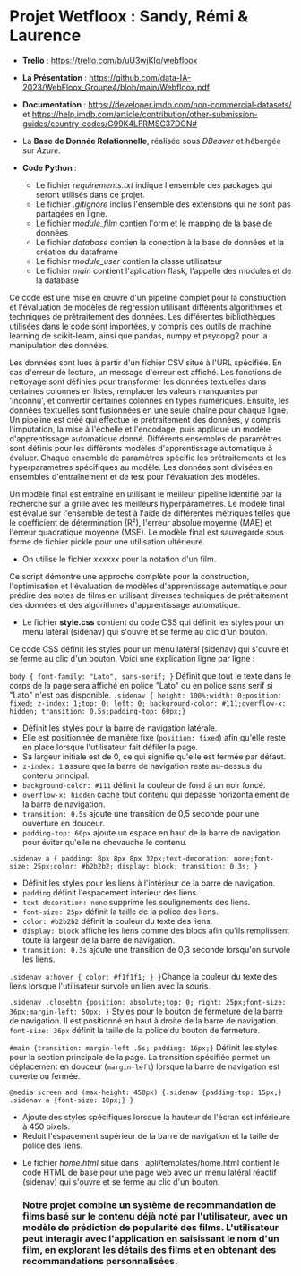 # Projet Wetfloox : Sandy, Rémi & Laurence


* **Trello** :
  https://trello.com/b/uU3wjKIq/webfloox
  

* **La Présentation** : https://github.com/data-IA-2023/WebFloox_Groupe4/blob/main/Webfloox.pdf

* **Documentation** : https://developer.imdb.com/non-commercial-datasets/   et   https://help.imdb.com/article/contribution/other-submission-guides/country-codes/G99K4LFRMSC37DCN# 

* La **Base de Donnée Relationnelle**, réalisée sous _DBeaver_ et hébergée sur _Azure_. 
  
* **Code Python** :
  * Le fichier *requirements.txt* indique l'ensemble des packages qui seront utilisés dans ce projet.
  * Le fichier *.gitignore* inclus l'ensemble des extensions qui ne sont pas partagées en ligne.
  * Le fichier *module_film* contien l'orm et le mapping de la base de données
  * Le fichier *database* contien la conection à la base de données et la création du dataframe
  * Le fichier *module_user* contien la classe utilisateur
  * Le fichier *main* contient l'aplication flask, l'appelle des modules et de la database
  
 
Ce code est une mise en œuvre d'un pipeline complet pour la construction et l'évaluation de modèles de régression utilisant différents algorithmes et techniques de prétraitement des données. Les différentes bibliothèques utilisées dans le code sont importées, y compris des outils de machine learning de scikit-learn, ainsi que pandas, numpy et psycopg2 pour la manipulation des données.

Les données sont lues à partir d'un fichier CSV situé à l'URL spécifiée. En cas d'erreur de lecture, un message d'erreur est affiché. Les fonctions de nettoyage sont définies pour transformer les données textuelles dans certaines colonnes en listes, remplacer les valeurs manquantes par 'inconnu', et convertir certaines colonnes en types numériques. Ensuite, les données textuelles sont fusionnées en une seule chaîne pour chaque ligne. Un pipeline est créé  qui effectue le prétraitement des données, y compris l'imputation, la mise à l'échelle et l'encodage, puis applique un modèle d'apprentissage automatique donné. Différents ensembles de paramètres sont définis pour les différents modèles d'apprentissage automatique à évaluer. Chaque ensemble de paramètres spécifie les prétraitements et les hyperparamètres spécifiques au modèle. Les données sont divisées en ensembles d'entraînement et de test pour l'évaluation des modèles.

Un modèle final est entraîné en utilisant le meilleur pipeline identifié par la recherche sur la grille avec les meilleurs hyperparamètres. Le modèle final est évalué sur l'ensemble de test à l'aide de différentes métriques telles que le coefficient de détermination (R²), l'erreur absolue moyenne (MAE) et l'erreur quadratique moyenne (MSE). Le modèle final est sauvegardé sous forme de fichier pickle pour une utilisation ultérieure.

  * On utilise le fichier *xxxxxx* pour la notation d'un film.

Ce script démontre une approche complète pour la construction, l'optimisation et l'évaluation de modèles d'apprentissage automatique pour prédire des notes de films en utilisant diverses techniques de prétraitement des données et des algorithmes d'apprentissage automatique.




* Le fichier **style.css** contient du code CSS qui définit les styles pour un menu latéral (sidenav) qui s'ouvre et se ferme au clic d'un bouton.

Ce code CSS définit les styles pour un menu latéral (sidenav) qui s'ouvre et se ferme au clic d'un bouton. Voici une explication ligne par ligne :

 `body { font-family: "Lato", sans-serif; }` Définit que tout le texte dans le corps de la page sera affiché en police "Lato" ou en police sans serif si "Lato" n'est pas disponible. `.sidenav { height: 100%;width: 0;position: fixed; z-index: 1;top: 0; left: 0; background-color: #111;overflow-x: hidden; transition: 0.5s;padding-top: 60px;}`
   - Définit les styles pour la barre de navigation latérale.
   - Elle est positionnée de manière fixe (`position: fixed`) afin qu'elle reste en place lorsque l'utilisateur fait défiler la page.
   - Sa largeur initiale est de 0, ce qui signifie qu'elle est fermée par défaut.
   - `z-index: 1` assure que la barre de navigation reste au-dessus du contenu principal.
   - `background-color: #111` définit la couleur de fond à un noir foncé.
   - `overflow-x: hidden` cache tout contenu qui dépasse horizontalement de la barre de navigation.
   - `transition: 0.5s` ajoute une transition de 0,5 seconde pour une ouverture en douceur.
   - `padding-top: 60px` ajoute un espace en haut de la barre de navigation pour éviter qu'elle ne chevauche le contenu.
     
 `.sidenav a { padding: 8px 8px 8px 32px;text-decoration: none;font-size: 25px;color: #b2b2b2; display: block; transition: 0.3s; }`
   - Définit les styles pour les liens à l'intérieur de la barre de navigation.
   - `padding` définit l'espacement intérieur des liens.
   - `text-decoration: none` supprime les soulignements des liens.
   - `font-size: 25px` définit la taille de la police des liens.
   - `color: #b2b2b2` définit la couleur du texte des liens.
   - `display: block` affiche les liens comme des blocs afin qu'ils remplissent toute la largeur de la barre de navigation.
   - `transition: 0.3s` ajoute une transition de 0,3 seconde lorsqu'on survole les liens.

`.sidenav a:hover { color: #f1f1f1; } }`Change la couleur du texte des liens lorsque l'utilisateur survole un lien avec la souris.

`.sidenav .closebtn {position: absolute;top: 0; right: 25px;font-size: 36px;margin-left: 50px; }` Styles pour le bouton de fermeture de la barre de navigation.
 Il est positionné en haut à droite de la barre de navigation. `font-size: 36px` définit la taille de la police du bouton de fermeture.

 `#main {transition: margin-left .5s; padding: 16px;}` Définit les styles pour la section principale de la page. La transition spécifiée permet un déplacement en douceur (`margin-left`) lorsque la barre de navigation est ouverte ou fermée.

`@media screen and (max-height: 450px) {.sidenav {padding-top: 15px;} .sidenav a {font-size: 18px;} }`
   - Ajoute des styles spécifiques lorsque la hauteur de l'écran est inférieure à 450 pixels.
   - Réduit l'espacement supérieur de la barre de navigation et la taille de police des liens.

* Le fichier *home.html* situé dans : apli/templates/home.html contient le code HTML  de base pour une page web avec un menu latéral réactif (sidenav) qui s'ouvre et se ferme au clic d'un bouton.







  ### Notre projet combine un système de recommandation de films basé sur le contenu déjà noté par l'utilisateur, avec un modèle de prédiction de popularité des films. L'utilisateur peut interagir avec l'application en saisissant le nom d'un film, en explorant les détails des films et en obtenant des recommandations personnalisées. 
